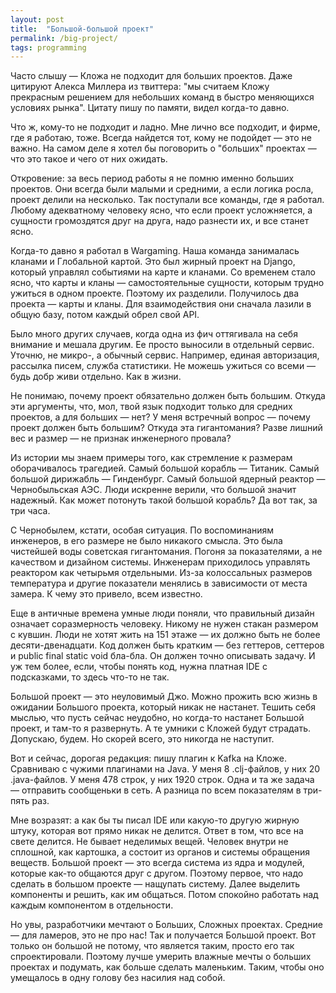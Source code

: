 ```yaml
---
layout: post
title:  "Большой-большой проект"
permalink: /big-project/
tags: programming
---
```


Часто слышу — Кложа не подходит для больших проектов. Даже цитируют Алекса
Миллера из твиттера: "мы считаем Кложу прекрасным решением для небольших команд
в быстро меняющихся условиях рынка". Цитату пишу по памяти, видел когда-то
давно.

Что ж, кому-то не подходит и ладно. Мне лично все подходит, и фирме, где я
работаю, тоже. Всегда найдется тот, кому не подойдет — это не важно. На самом
деле я хотел бы поговорить о "больших" проектах — что это такое и чего от них
ожидать.

<!-- more -->

Откровение: за весь период работы я не помню именно больших проектов. Они всегда
были малыми и средними, а если логика росла, проект делили на несколько. Так
поступали все команды, где я работал. Любому адекватному человеку ясно, что если
проект усложняется, а сущности громоздятся друг на друга, надо разнести их, и
все станет ясно.

Когда-то давно я работал в Wargaming. Наша команда занималась кланами и
Глобальной картой. Это был жирный проект на Django, который управлял событиями
на карте и кланами. Со временем стало ясно, что карты и кланы — самостоятельные
сущности, которым трудно ужиться в одном проекте. Поэтому их
разделили. Получилось два проекта — карты и кланы. Для взаимодействия они
сначала лазили в общую базу, потом каждый обрел свой API.

Было много других случаев, когда одна из фич оттягивала на себя внимание и
мешала другим. Ее просто выносили в отдельный сервис. Уточню, не микро-, а
обычный сервис. Например, единая авторизация, рассылка писем, служба
статистики. Не можешь ужиться со всеми — будь добр живи отдельно. Как в жизни.

Не понимаю, почему проект обязательно должен быть большим. Откуда эти аргументы,
что, мол, твой язык подходит только для средних проектов, а для больших — нет? У
меня встречный вопрос — почему проект должен быть большим? Откуда эта
гигантомания? Разве лишний вес и размер — не признак инженерного провала?

Из истории мы знаем примеры того, как стремление к размерам оборачивалось
трагедией. Самый большой корабль — Титаник. Самый большой дирижабль —
Гинденбург. Самый большой ядерный реактор — Чернобыльская АЭС. Люди искренне
верили, что большой значит надежный. Как может потонуть такой большой корабль?
Да вот так, за три часа.

С Чернобылем, кстати, особая ситуация. По воспоминаниям инженеров, в его размере
не было никакого смысла. Это была чистейшей воды советская гигантомания. Погоня
за показателями, а не качеством и дизайном системы. Инженерам приходилось
управлять реактором как четырьмя отдельными. Из-за колоссальных размеров
температура и другие показатели менялись в зависимости от места замера. К чему
это привело, всем известно.

Еще в античные времена умные люди поняли, что правильный дизайн означает
соразмерность человеку. Никому не нужен стакан размером с кувшин. Люди не хотят
жить на 151 этаже — их должно быть не более десяти-двенадцати. Код должен быть
кратким — без геттеров, сеттеров и public final static void бла-бла. Он должен
точно описывать задачу. И уж тем более, если, чтобы понять код, нужна платная
IDE с подсказками, то здесь что-то не так.

Большой проект — это неуловимый Джо. Можно прожить всю жизнь в ожидании Большого
проекта, который никак не настанет. Тешить себя мыслью, что пусть сейчас
неудобно, но когда-то настанет Большой проект, и там-то я развернуть. А те
умники с Кложей будут страдать. Допускаю, будем. Но скорей всего, это никогда не
наступит.

Вот и сейчас, дорогая редакция: пишу плагин к Kafka на Кложе. Сравниваю с чужими
плагинами на Java. У меня 8 .clj-файлов, у них 20 .java-файлов. У меня 478
строк, у них 1920 строк. Одна и та же задача — отправить сообщеньки в сеть. А
разница по всем показателям в три-пять раз.

Мне возразят: а как бы ты писал IDE или какую-то другую жирную штуку, которая
вот прямо никак не делится. Ответ в том, что все на свете делится. Не бывает
неделимых вещей. Человек внутри не сплошной, как картошка, а состоит из органов
и системы обращения веществ. Большой проект — это всегда система из ядра и
модулей, которые как-то общаются друг с другом. Поэтому первое, что надо сделать
в большом проекте — нащупать систему. Далее выделить компоненты и решить, как им
общаться. Потом спокойно работать над каждым компонентом в отдельности.

Но увы, разработчики мечтают о Больших, Сложных проектах. Средние — для ламеров,
это не про нас! Так и получается Большой проект. Вот только он большой не
потому, что является таким, просто его так спроектировали. Поэтому лучше умерить
влажные мечты о больших проектах и подумать, как больше сделать
маленьким. Таким, чтобы оно умещалось в одну голову без насилия над собой.
